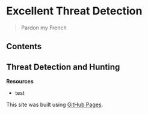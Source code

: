 # Excellent Threat Detection
> Pardon my French
## Contents



## Threat Detection and Hunting
**Resources**
- test


This site was built using [GitHub Pages](https://pages.github.com/).
